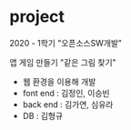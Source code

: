 # project
2020 - 1학기 "오픈소스SW개발"

앱 게임 만들기 "같은 그림 찾기"
- 웹 환경을 이용해 개발
- font end : 김정인, 이승빈
- back end : 김가연, 심유라
- DB : 김형규

